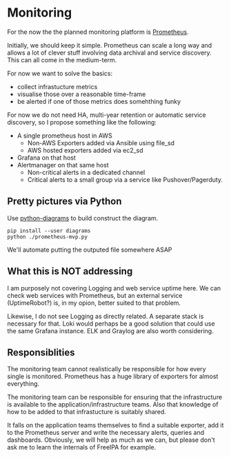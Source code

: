# Monitoring

For the now the the planned monitoring platform is [Prometheus](https://prometheus.io/).

Initially, we should keep it simple. Prometheus can scale a long way and
allows a lot of clever stuff involving data archival and service discovery.
This can all come in the medium-term.

For now we want to solve the basics:

- collect infrastucture metrics
- visualise those over a reasonable time-frame
- be alerted if one of those metrics does somehthing funky

For now we do not need HA, multi-year retention or automatic service discovery,
so I propose something like the following:

- A single prometheus host in AWS
  - Non-AWS Exporters added via Ansible using file_sd
  - AWS hosted exporters added via ec2_sd
- Grafana on that host
- Alertmanager on that same host
  - Non-critical alerts in a dedicated channel
  - Critical alerts to a small group via a service like Pushover/Pagerduty.

## Pretty pictures via Python

Use [python-diagrams](https://diagrams.mingrammer.com) to build construct the diagram.

```
pip install --user diagrams
python ./prometheus-mvp.py
```

We'll automate putting the outputed file somewhere ASAP

## What this is NOT addressing

I am purposely not covering Logging and web service uptime here. We can check
web services with Prometheus, but an external service (UptimeRobot?) is, in my
opion, better suited to that problem.

Likewise, I do not see Logging as directly related. A separate stack is
necessary for that. Loki would perhaps be a good solution that could
use the same Grafana instance. ELK and Graylog are also worth considering.

## Responsiblities

The monitoring team cannot realistically be responsible for how every single 
is monitored. Prometheus has a huge library of exporters for almost everything.

The monitoring team can be responsible for ensuring that the infrastructure is
available to the application/infrastructure teams. Also that knowledge of how
to be added to that infrastucture is suitably shared.

It falls on the application teams themselves to find a suitable exporter, add
it to the Prometheus server and write the necessary alerts, queries and
dashboards. Obviously, we will help as much as we can, but please don't ask
me to learn the internals of FreeIPA for example.
